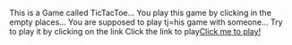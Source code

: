 This is a Game called TicTacToe...
You play this game by clicking in the empty places...
You are supposed to play tj=his game with someone...
Try to play it by clicking on the link
Click the link to play<a href="http://htmlpreview.github.io/?https://github.com/Duduoop/tictactoe/blob/main/index.html">Click me to play!</a>
